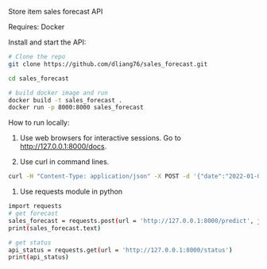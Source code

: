 Store item sales forecast API

Requires: Docker

Install and start the API:
```bash
# Clone the repo
git clone https://github.com/dliang76/sales_forecast.git

cd sales_forecast

# build docker image and run
docker build -t sales_forecast .
docker run -p 8000:8000 sales_forecast
```

How to run locally:

1. Use web browsers for interactive sessions. Go to http://127.0.0.1:8000/docs.

1. Use curl in command lines.
```bash
curl -H "Content-Type: application/json" -X POST -d '{"date":"2022-01-01","store":1,"item":2}' http://127.0.0.1:8000/predict
```

1. Use requests module in python
```bash
import requests
# get forecast
sales_forecast = requests.post(url = 'http://127.0.0.1:8000/predict', json = {'date':'2022-01-31','store':store,'item':item})
print(sales_forecast.text)

# get status
api_status = requests.get(url = 'http://127.0.0.1:8000/status')
print(api_status)
```